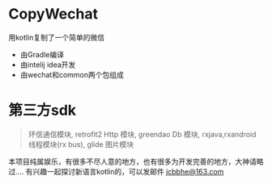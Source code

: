 # CopyWechat

用kotlin复制了一个简单的微信

  - 由Gradle编译
  - 由intelij idea开发
  - 由wechat和common两个包组成

# 第三方sdk

> 环信通信模块,
> retrofit2 Http 模块,
> greendao Db 模块,
> rxjava,rxandroid 线程模块(rx bus),
> glide 图片模块

本项目纯属娱乐，有很多不尽人意的地方，也有很多为开发完善的地方，大神请略过....
有兴趣一起探讨新语言kotlin的，可以发邮件 jcbbhe@163.com
